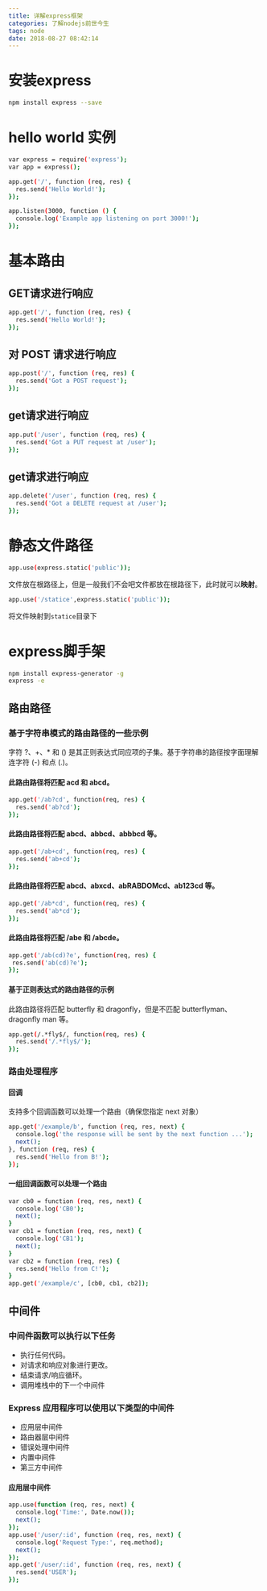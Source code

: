 ```yaml
---
title: 详解express框架
categories: 了解nodejs前世今生
tags: node
date: 2018-08-27 08:42:14  
---
```

# 安装express
```bash
npm install express --save
```
# hello world 实例
```bash
var express = require('express');
var app = express();

app.get('/', function (req, res) {
  res.send('Hello World!');
});

app.listen(3000, function () {
  console.log('Example app listening on port 3000!');
});
```
# 基本路由
## GET请求进行响应
```bash
app.get('/', function (req, res) {
  res.send('Hello World!');
});
```
## 对 POST 请求进行响应
```bash
app.post('/', function (req, res) {
  res.send('Got a POST request');
});
```
## get请求进行响应
```bash
app.put('/user', function (req, res) {
  res.send('Got a PUT request at /user');
});
```
## get请求进行响应
```bash
app.delete('/user', function (req, res) {
  res.send('Got a DELETE request at /user');
});
```
# 静态文件路径
```bash
app.use(express.static('public'));
```
文件放在根路径上，但是一般我们不会吧文件都放在根路径下，此时就可以**映射**。
```bash
app.use('/statice',express.static('public'));
```
将文件映射到`statice`目录下

# express脚手架
```bash
npm install express-generator -g
express -e
```
## 路由路径
### 基于字符串模式的路由路径的一些示例
字符 ?、+、* 和 () 是其正则表达式同应项的子集。基于字符串的路径按字面理解连字符 (-) 和点 (.)。
#### 此路由路径将匹配 acd 和 abcd。
```bash
app.get('/ab?cd', function(req, res) {
  res.send('ab?cd');
});
```
#### 此路由路径将匹配 abcd、abbcd、abbbcd 等。
```bash
app.get('/ab+cd', function(req, res) {
  res.send('ab+cd');
});
```
#### 此路由路径将匹配 abcd、abxcd、abRABDOMcd、ab123cd 等。
```bash
app.get('/ab*cd', function(req, res) {
  res.send('ab*cd');
});
```
#### 此路由路径将匹配 /abe 和 /abcde。
```bash
app.get('/ab(cd)?e', function(req, res) {
 res.send('ab(cd)?e');
});
```
#### 基于正则表达式的路由路径的示例
此路由路径将匹配 butterfly 和 dragonfly，但是不匹配 butterflyman、dragonfly man 等。
```bash
app.get(/.*fly$/, function(req, res) {
  res.send('/.*fly$/');
});
```
### 路由处理程序
#### 回调
支持多个回调函数可以处理一个路由（确保您指定 next 对象）
```bash
app.get('/example/b', function (req, res, next) {
  console.log('the response will be sent by the next function ...');
  next();
}, function (req, res) {
  res.send('Hello from B!');
});
```
#### 一组回调函数可以处理一个路由
```bash
var cb0 = function (req, res, next) {
  console.log('CB0');
  next();
}
var cb1 = function (req, res, next) {
  console.log('CB1');
  next();
}
var cb2 = function (req, res) {
  res.send('Hello from C!');
}
app.get('/example/c', [cb0, cb1, cb2]);
```
## 中间件
### 中间件函数可以执行以下任务
* 执行任何代码。
* 对请求和响应对象进行更改。
* 结束请求/响应循环。
* 调用堆栈中的下一个中间件

### Express 应用程序可以使用以下类型的中间件
* 应用层中间件
* 路由器层中间件
* 错误处理中间件
* 内置中间件
* 第三方中间件

#### 应用层中间件
```bash
app.use(function (req, res, next) {
  console.log('Time:', Date.now());
  next();
});   
app.use('/user/:id', function (req, res, next) {
  console.log('Request Type:', req.method);
  next();
});
app.get('/user/:id', function (req, res, next) {
  res.send('USER');
});
```